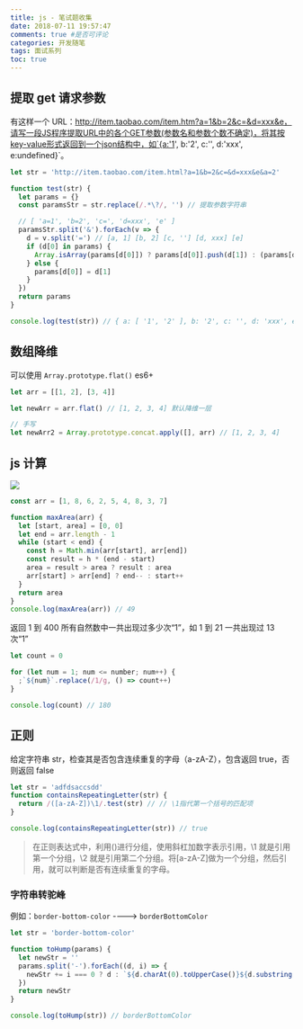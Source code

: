 ```yaml
---
title: js - 笔试题收集
date: 2018-07-11 19:57:47
comments: true #是否可评论
categories: 开发随笔
tags: 面试系列
toc: true
---
```


## 提取 get 请求参数

有这样一个 URL：http://item.taobao.com/item.htm?a=1&b=2&c=&d=xxx&e，请写一段JS程序提取URL中的各个GET参数(参数名和参数个数不确定)，将其按key-value形式返回到一个json结构中，如`{a:'1', b:'2', c:'', d:'xxx', e:undefined}`。

```js
let str = 'http://item.taobao.com/item.html?a=1&b=2&c=&d=xxx&e&a=2'

function test(str) {
  let params = {}
  const paramsStr = str.replace(/.*\?/, '') // 提取参数字符串

  // [ 'a=1', 'b=2', 'c=', 'd=xxx', 'e' ]
  paramsStr.split('&').forEach(v => {
    d = v.split('=') // [a, 1] [b, 2] [c, ''] [d, xxx] [e]
    if (d[0] in params) {
      Array.isArray(params[d[0]]) ? params[d[0]].push(d[1]) : (params[d[0]] = [params[d[0]], d[1]])
    } else {
      params[d[0]] = d[1]
    }
  })
  return params
}

console.log(test(str)) // { a: [ '1', '2' ], b: '2', c: '', d: 'xxx', e: undefined }
```

## 数组降维

<!--more-->

可以使用 `Array.prototype.flat()` es6+

```js
let arr = [[1, 2], [3, 4]]

let newArr = arr.flat() // [1, 2, 3, 4] 默认降维一层

// 手写
let newArr2 = Array.prototype.concat.apply([], arr) // [1, 2, 3, 4]
```

## js 计算

![](https://user-gold-cdn.xitu.io/2018/12/19/167c52f755f804ba?w=753&h=540&f=png&s=116531)

```js
const arr = [1, 8, 6, 2, 5, 4, 8, 3, 7]

function maxArea(arr) {
  let [start, area] = [0, 0]
  let end = arr.length - 1
  while (start < end) {
    const h = Math.min(arr[start], arr[end])
    const result = h * (end - start)
    area = result > area ? result : area
    arr[start] > arr[end] ? end-- : start++
  }
  return area
}
console.log(maxArea(arr)) // 49
```

返回 1 到 400 所有自然数中一共出现过多少次“1”，如 1 到 21 一共出现过 13 次“1”

```js
let count = 0

for (let num = 1; num <= number; num++) {
  ;`${num}`.replace(/1/g, () => count++)
}

console.log(count) // 180
```

## 正则

给定字符串 str，检查其是否包含连续重复的字母（a-zA-Z），包含返回 true，否则返回 false

```js
let str = 'adfdsaccsdd'
function containsRepeatingLetter(str) {
  return /([a-zA-Z])\1/.test(str) // // \1指代第一个括号的匹配项
}

console.log(containsRepeatingLetter(str)) // true
```

> 在正则表达式中，利用()进行分组，使用斜杠加数字表示引用，\1 就是引用第一个分组，\2 就是引用第二个分组。将[a-zA-Z]做为一个分组，然后引用，就可以判断是否有连续重复的字母。

### 字符串转驼峰

例如：`border-bottom-color` ----> `borderBottomColor`

```js
let str = 'border-bottom-color'

function toHump(params) {
  let newStr = ''
  params.split('-').forEach((d, i) => {
    newStr += i === 0 ? d : `${d.charAt(0).toUpperCase()}${d.substring(1)}`
  })
  return newStr
}

console.log(toHump(str)) // borderBottomColor
```
